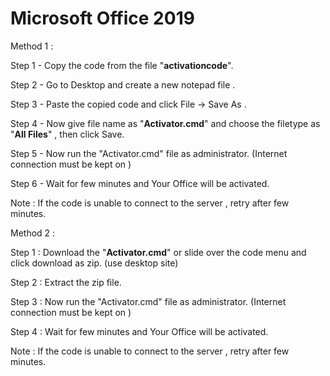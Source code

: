 # Microsoft Office 2019


Method 1 :

  Step 1 - Copy the code from the file "**activationcode**".
            
  Step 2 - Go to Desktop and create a new notepad file .
  
  Step 3 - Paste the copied code and click File -> Save As .
  
  Step 4 - Now give file name as "**Activator.cmd**" and choose the filetype as "**All Files**" , then click Save.
  
  Step 5 - Now run the "Activator.cmd" file as administrator. (Internet connection must be kept on )
  
  Step 6 - Wait for few minutes and Your Office will be activated.
  
  Note : If the code is unable to connect to the server , retry after few minutes.
  
Method 2 :

  Step 1 : Download the "**Activator.cmd**" or slide over the code menu and click download as zip.
           (use desktop site)
           
  Step 2 : Extract the zip file.
  
  Step 3 : Now run the "Activator.cmd" file as administrator. (Internet connection must be kept on )
  
  Step 4 : Wait for few minutes and Your Office will be activated.
  
  Note : If the code is unable to connect to the server , retry after few minutes.
